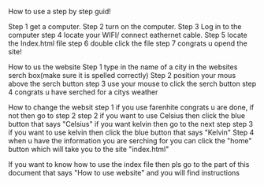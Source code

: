 How to use a step by step guid!

Step 1 get a computer.
Step 2 turn on the computer.
Step 3 Log in to the computer
step 4 locate your WIFI/ connect eathernet cable.
Step 5 locate the Index.html file
step 6 double click the file 
step 7 congrats u opend the site!


How to us the website 
Step 1 type in the name of a city in the websites serch box(make sure it is spelled correctly)
Step 2 position your mous above the serch button
step 3 use your mouse to click the serch button 
step 4 congrats u have serched for a citys weather


How to change the websit 
step 1 if you use farenhite congrats u are done, if not then go to step 2 
step 2 if you want to use Celsius then click the blue button that says "Celsius" if you want kelvin then go to the next step
step 3 if you want to use kelvin then click the blue button that says "Kelvin"
Step 4 when u have the information you are serching for you can click the "home" button which will take you to the site "index.html"

If you want to know how to use the index file then pls go to the part of this document that says "How to use website" and you will find instructions 



